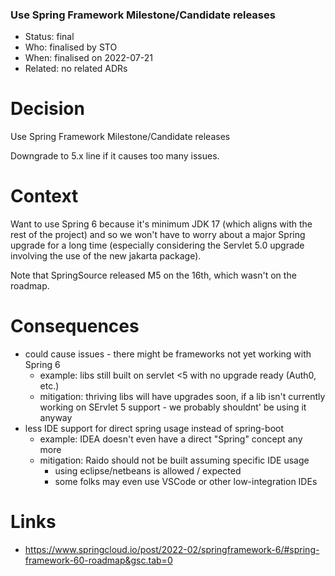 ### Use Spring Framework Milestone/Candidate releases

* Status: final
* Who:  finalised by STO
* When: finalised on 2022-07-21
* Related: no related ADRs


# Decision

Use Spring Framework Milestone/Candidate releases

Downgrade to 5.x line if it causes too many issues.


# Context

Want to use Spring 6 because it's minimum JDK 17 (which aligns with the
rest of the project) and so we won't have to worry about a major Spring upgrade
for a long time (especially considering the Servlet 5.0 upgrade involving the
use of the new jakarta package).

Note that SpringSource released M5 on the 16th, which wasn't on the roadmap.


# Consequences

* could cause issues - there might be frameworks not yet working with Spring 6
  * example: libs still built on servlet <5 with no upgrade ready (Auth0, etc.)
  * mitigation: thriving libs will have upgrades soon, if a lib isn't currently
    working on SErvlet 5 support - we probably shouldnt' be using it anyway
* less IDE support for direct spring usage instead of spring-boot
  * example: IDEA doesn't even have a direct "Spring" concept any more
  * mitigation: Raido should not be built assuming specific IDE usage
    * using eclipse/netbeans is allowed / expected
    * some folks may even use VSCode or other low-integration IDEs

# Links

* https://www.springcloud.io/post/2022-02/springframework-6/#spring-framework-60-roadmap&gsc.tab=0 


